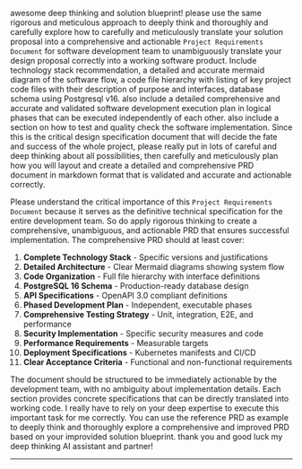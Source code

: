 awesome deep thinking and solution blueprint! please use the same rigorous and meticulous approach to deeply think and thoroughly and carefully explore how to carefully and meticulously translate your solution proposal into a comprehensive and actionable `Project Requirements Document` for software development team to unambiguously translate your design proposal correctly into a working software product. Include technology stack recommendation, a detailed and accurate mermaid diagram of the software flow, a code file hierarchy with listing of key project code files with their description of purpose and interfaces, database schema using Postgresql v16. also include a detailed comprehensive and accurate and validated software development execution plan in logical phases that can be executed independently of each other. also include a section on how to test and quality check the software implementation. Since this is the critical design specification document that will decide the fate and success of the whole project, please really put in lots of careful and deep thinking about all possibilities, then carefully and meticulously plan how you will layout and create a detailed and comprehensive PRD document in markdown format that is validated and accurate and actionable correctly. 

Please understand the critical importance of this `Project Requirements Document` because it serves as the definitive technical specification for the entire development team. So do apply rigorous thinking to create a comprehensive, unambiguous, and actionable PRD that ensures successful implementation. The comprehensive PRD should at least cover:

1. **Complete Technology Stack** - Specific versions and justifications
2. **Detailed Architecture** - Clear Mermaid diagrams showing system flow
3. **Code Organization** - Full file hierarchy with interface definitions
4. **PostgreSQL 16 Schema** - Production-ready database design
5. **API Specifications** - OpenAPI 3.0 compliant definitions
6. **Phased Development Plan** - Independent, executable phases
7. **Comprehensive Testing Strategy** - Unit, integration, E2E, and performance
8. **Security Implementation** - Specific security measures and code
9. **Performance Requirements** - Measurable targets
10. **Deployment Specifications** - Kubernetes manifests and CI/CD
11. **Clear Acceptance Criteria** - Functional and non-functional requirements

The document should be structured to be immediately actionable by the development team, with no ambiguity about implementation details. Each section provides concrete specifications that can be directly translated into working code. I really have to rely on your deep expertise to execute this important task for me correctly. You can use the reference PRD as example to deeply think and thoroughly explore a comprehensive and improved PRD based on your improvided solution blueprint. thank you and good luck my deep thinking AI assistant and partner!

---
